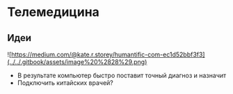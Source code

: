 # Телемедицина

## Идеи

![https://medium.com/@kate.r.storey/humantific-com-ec1d52bbf3f3](../../.gitbook/assets/image%20%2828%29.png)

* В результате компьютер быстро поставит точный диагноз и назначит
* Подключить китайских врачей?

